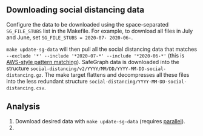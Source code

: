 ## Downloading social distancing data

Configure the data to be downloaded using the space-separated `SG_FILE_STUBS` list in the Makefile. For example, to download all files in July and June, set `SG_FILE_STUBS = 2020-07- 2020-06-`.

`make update-sg-data` will then pull all the social distancing data that matches `--exclude '*' --include '*2020-07-*' --include '*2020-06-*'` (this is [AWS-style pattern matching](https://docs.aws.amazon.com/cli/latest/reference/s3/index.html#use-of-exclude-and-include-filters)). SafeGraph data is downloaded into the structure `social-distancing/v2/YYYY/MM/DD/YYYY-MM-DD-social-distancing.gz`. The make target flattens and decompresses all these files into the less redundant structure `social-distancing/YYYY-MM-DD-social-distancing.csv`.

## Analysis

1. Download desired data with `make update-sg-data` (requires [parallel](https://github.com/spundhir/PARE/issues/4)).
2. 